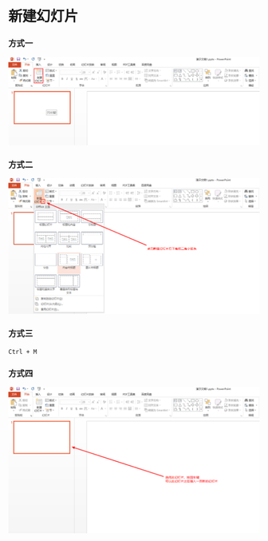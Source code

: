 # 新建幻灯片

### 方式一

![](https://raw.githubusercontent.com/huxiaoning/img/master/%E6%96%B0%E5%BB%BA%E5%B9%BB%E7%81%AF%E7%89%87.png)

### 方式二

![](https://raw.githubusercontent.com/huxiaoning/img/master/20201011101152.png)

### 方式三

`Ctrl + M`

### 方式四

![](https://raw.githubusercontent.com/huxiaoning/img/master/20201011101651.png)